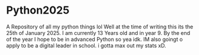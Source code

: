 # Python2025
A Repository of all my python things lol
Well at the time of writing this its the 25th of January 2025. I am currently 13 Years old and in year 9. By the end of the year I hope to be in advanced Python so yea idk. IM also goingt o apply to be a digital leader in school. i gotta max out my stats xD.
